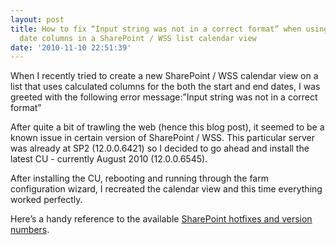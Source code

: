 ```yaml
---
layout: post
title: How to fix “Input string was not in a correct format” when using calculated
  date columns in a SharePoint / WSS list calendar view
date: '2010-11-10 22:51:39'
---
```


<p>When I recently tried to create a new SharePoint / WSS calendar view on a list that uses calculated columns for the both the start and end dates, I was greeted with the following error message:”Input string was not in a correct format”</p>  <p>After quite a bit of trawling the web (hence this blog post), it seemed to be a known issue in certain version of SharePoint / WSS. This particular server was already at SP2 (12.0.0.6421) so I decided to go ahead and install the latest CU - currently August 2010 (12.0.0.6545).</p>  <p>After installing the CU, rebooting and running through the farm configuration wizard, I recreated the calendar view and this time everything worked perfectly.</p>  <p>Here’s a handy reference to the available <a href="http://www.sharepointdevwiki.com/display/SharePointAdministrationWiki/SharePoint+Versions">SharePoint hotfixes and version numbers</a>.</p>